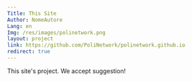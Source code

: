 ```yaml
---
Title: This Site
Author: NomeAutore
Lang: en
Img: /res/images/polinetwork.png
layout: project
link: https://github.com/PoliNetwork/polinetwork.github.io
redirect: true
---
```

This site's project. We accept suggestion!
